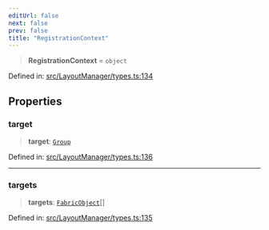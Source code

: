 ```yaml
---
editUrl: false
next: false
prev: false
title: "RegistrationContext"
---
```


> **RegistrationContext** = `object`

Defined in: [src/LayoutManager/types.ts:134](https://github.com/fabricjs/fabric.js/blob/b4f67b1cfd353d0e2763b168e07bce6b67895452/src/LayoutManager/types.ts#L134)

## Properties

### target

> **target**: [`Group`](/api/classes/group/)

Defined in: [src/LayoutManager/types.ts:136](https://github.com/fabricjs/fabric.js/blob/b4f67b1cfd353d0e2763b168e07bce6b67895452/src/LayoutManager/types.ts#L136)

***

### targets

> **targets**: [`FabricObject`](/api/classes/fabricobject/)[]

Defined in: [src/LayoutManager/types.ts:135](https://github.com/fabricjs/fabric.js/blob/b4f67b1cfd353d0e2763b168e07bce6b67895452/src/LayoutManager/types.ts#L135)
